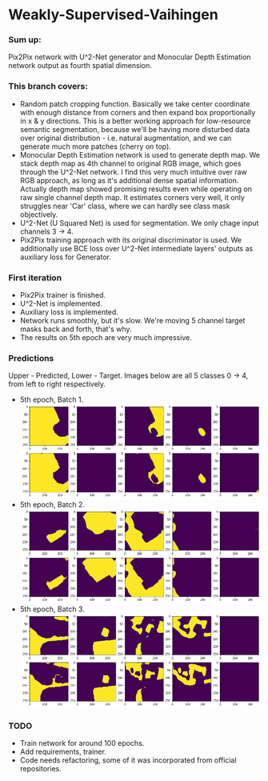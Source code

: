 # Weakly-Supervised-Vaihingen

### Sum up:
Pix2Pix network with U^2-Net generator and Monocular Depth Estimation network output as fourth spatial dimension.

### This branch covers: 
- Random patch cropping function. Basically we take center coordinate with enough distance from corners and then expand
box proportionally in x & y directions. This is a better working approach for low-resource semantic segmentation, because 
we'll be having more disturbed data over original distribution - i.e. natural augmentation, and we can generate much more
patches (cherry on top).
- Monocular Depth Estimation network is used to generate depth map. We stack depth map as 4th channel to original RGB image, 
which goes through the U^2-Net network. I find this very much intuitive over raw RGB approach, as long as it's additional dense 
spatial information. Actually depth map showed promising results even while operating on raw single channel depth map. It 
estimates corners very well, it only struggles near 'Car' class, where we can hardly see class mask objectively. 
- U^2-Net (U Squared Net) is used for segmentation. We only chage input channels 3 -> 4. 
- Pix2Pix training approach with its original discriminator is used. We additionally use BCE loss over U^2-Net intermediate
layers' outputs as auxiliary loss for Generator.


### First iteration

- Pix2Pix trainer is finished.
- U^2-Net is implemented.
- Auxiliary loss is implemented.
- Network runs smoothly, but it's slow. We're moving 5 channel target masks back and forth, that's why.
- The results on 5th epoch are very much impressive.

### Predictions
Upper - Predicted, Lower - Target.
Images below are all 5 classes 0 -> 4, from left to right respectively.

- 5th epoch, Batch 1. 
![Alt text](images/epoch_5_1.png?raw=true " ")
- 5th epoch, Batch 2.
![Alt text](images/epoch_5_2.png?raw=true " ")
- 5th epoch, Batch 3. 
![Alt text](images/epoch_5_3.png?raw=true " ")



### TODO

- Train network for around 100 epochs.
- Add requirements, trainer.
- Code needs refactoring, some of it was incorporated from official repositories.